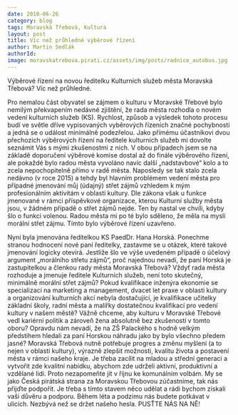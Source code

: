```yaml
---
date: 2018-06-26
category: blog
tags: Moravská Třebová, Kultura
layout: post
title: Víc než průhledné výběrové řízení
author: Martin Sedlák
authorId: 
image: moravskatrebova.pirati.cz/assets/img/posts/radnice_autobus.jpg
---
```


Výběrové řízení na novou ředitelku Kulturních služeb města Moravská Třebová? Víc než průhledné.

Pro nemalou část obyvatel se zájmem o kulturu v Moravské Třebové bylo nemilým překvapením nedávné zjištění, že rada města rozhodla o novém vedení kulturních služeb (KS). Rychlost, způsob a výsledek tohoto procesu budí ve světle dříve vypisovaných vyběrových řízeních značné pochybnosti a jedná se o událost minimálně podezřelou.
Jako přímému účastníkovi dvou přechozích výběrových řízení na ředitele kulturních služeb mi dovolte seznámit Vás s mými zkušenostmi z nich. V obou případech jsem se na základě doporučení výběrové komise dostal až do finále výběrového řízení, ale pokaždé bylo radou města vyvoláno navíc další „nadstavbové“ kolo a to zcela nepochopitelně přímo v radě města. Naposledy se tak stalo zcela nedávno (v roce 2015) a tehdy byl hlavním problémem vedení města pro případné jmenování můj (údajný) střet zájmů vzhledem k mým profesionálním aktivitám v oblasti kultury. Dle zákona však u funkce jmenované v rámci příspěvkové organizace, kterou Kulturní služby města jsou, v žádném případě o střet zájmů nejde. Ten by nastal ve chvíli, kdyby šlo o funkci volenou. Radou města mi po té bylo sděleno, že měla na mysli morální střet zájmu. Tímto bylo výběrové řízení uzavřeno.

Nyní byla jmenována ředitelkou KS PaedDr. Hana Horská. Ponechme stranou hodnocení nové paní ředitelky, zastavme se u otázek, které takové jmenování logicky otevírá. Jestliže šlo ve výše uvedeném případě o účelový argument „morálního střetu zájmů“, proč najednou nevadí, že paní Horská je zastupitelkou a členkou rady města Moravská Třebová? Vždyť rada města rozhoduje a jmenuje ředitele Kulturních služeb, není toto skutečný, minimálně morální střet zájmů?
Pokud kvalifikace inženýra ekonomie se specializací na marketing a management, dvacet let praxe v oblasti kultury a organizování kulturních akcí nebyla dostačující, je kvalifikace učitelky základní školy, radní města a malířky dostatečnou kvalifikací pro vedení kultury v našem městě? Vážně chceme, aby kulturu v Moravské Třebové vedl kariérní politik a zároveň žena absolutně bez zkušeností v tomto oboru? Opravdu nám nevadí, že na ZŠ Palackého s hodně velkým předstihem hledali za paní Horskou náhradu jako by bylo všechno předem jasné?
Moravská Třebová nutně potřebuje progres a změnu myšlení (a to nejen v oblasti kultury), výrazně zlepšit možnosti, kvalitu života a postavení města v rámci našeho kraje. Je třeba zacílit na mladou a střední generaci a vytvořit zde kvalitní nabídku, abychom zde udrželi aktivní, produktivní a vzdělané lidi.
Proto nezapomeňte jít v říjnu ke komunálním volbám. My se jako Česká pirátská strana za Moravskou Třebovou zúčastníme, tak nás přijďte podpořit. Je třeba s tímto stavem něco udělat a rádi bychom získali vaši důvěru a podporu. Během léta a podzimu nás budete potkávat v ulicích. Nezbývá než se držet našeho hesla. PUSŤTE NÁS NA NĚ!

